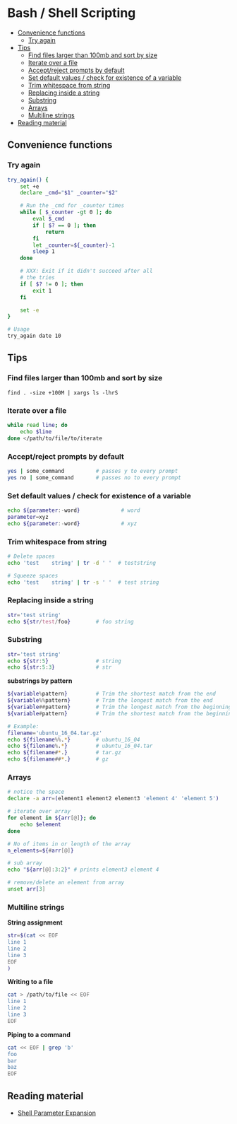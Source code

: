# Bash / Shell Scripting

<!-- vim-markdown-toc GFM -->
* [Convenience functions](#convenience-functions)
    * [Try again](#try-again)
* [Tips](#tips)
    * [Find files larger than 100mb and sort by size](#find-files-larger-than-100mb-and-sort-by-size)
    * [Iterate over a file](#iterate-over-a-file)
    * [Accept/reject prompts by default](#acceptreject-prompts-by-default)
    * [Set default values / check for existence of a variable](#set-default-values--check-for-existence-of-a-variable)
    * [Trim whitespace from string](#trim-whitespace-from-string)
    * [Replacing inside a string](#replacing-inside-a-string)
    * [Substring](#substring)
    * [Arrays](#arrays)
    * [Multiline strings](#multiline-strings)
* [Reading material](#reading-material)

<!-- vim-markdown-toc -->

## Convenience functions

### Try again

```bash
try_again() {
    set +e
    declare _cmd="$1" _counter="$2"

    # Run the _cmd for _counter times
    while [ $_counter -gt 0 ]; do
        eval $_cmd
        if [ $? == 0 ]; then
            return
        fi
        let _counter=${_counter}-1
        sleep 1
    done

    # XXX: Exit if it didn't succeed after all
    # the tries
    if [ $? != 0 ]; then
        exit 1
    fi

    set -e
}

# Usage
try_again date 10
```

## Tips

### Find files larger than 100mb and sort by size

```
find . -size +100M | xargs ls -lhrS
```

### Iterate over a file

```bash
while read line; do
    echo $line
done </path/to/file/to/iterate
```

### Accept/reject prompts by default

```bash
yes | some_command          # passes y to every prompt
yes no | some_command       # passes no to every prompt
```

### Set default values / check for existence of a variable

```bash
echo ${parameter:-word}             # word
parameter=xyz
echo ${parameter:-word}             # xyz
```

### Trim whitespace from string

```bash
# Delete spaces
echo 'test    string' | tr -d ' '  # teststring

# Squeeze spaces
echo 'test    string' | tr -s ' '  # test string
```

### Replacing inside a string

```bash
str='test string'
echo ${str/test/foo}        # foo string
```

### Substring

```bash
str='test string'
echo ${str:5}               # string
echo ${str:5:3}             # str
```

**substrings by pattern**

```bash
${variable%pattern}         # Trim the shortest match from the end
${variable%%pattern}        # Trim the longest match from the end
${variable##pattern}        # Trim the longest match from the beginning
${variable#pattern}         # Trim the shortest match from the beginning

# Example:
filename='ubuntu_16_04.tar.gz'
echo ${filename%%.*}        # ubuntu_16_04
echo ${filename%.*}         # ubuntu_16_04.tar
echo ${filename#*.}         # tar.gz
echo ${filename##*.}        # gz
```

### Arrays

```bash
# notice the space
declare -a arr=(element1 element2 element3 'element 4' 'element 5')

# iterate over array
for element in ${arr[@]}; do
    echo $element
done

# No of items in or length of the array
n_elements=${#arr[@]}

# sub array
echo "${arr[@]:3:2}" # prints element3 element 4

# remove/delete an element from array
unset arr[3]
```

### Multiline strings

**String assignment**

```bash
str=$(cat << EOF
line 1
line 2
line 3
EOF
)
```

**Writing to a file**

```bash
cat > /path/to/file << EOF
line 1
line 2
line 3
EOF
```

**Piping to a command**

```bash
cat << EOF | grep 'b'
foo
bar
baz
EOF
```

## Reading material

- [Shell Parameter Expansion](https://www.gnu.org/software/bash/manual/html_node/Shell-Parameter-Expansion.html#Shell-Parameter-Expansion)
